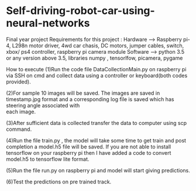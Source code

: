 # Self-driving-robot-car-using-neural-networks
Final year project
Requirements for this project :
Hardware --> Raspberry pi-4, L298n motor driver, 4wd car chasis, DC motors, jumper cables, switch, xbox/ ps4 controller, raspberry pi camera module
Software --> python 3.5 or any version above 3.5, libraries numpy , tensorlfow, picamera, pygame


How to execute
 (1)Run the code file DataCollectionMain.py on raspberry pi via SSH on cmd and collect data using a controller or keyboard(both codes provided).
 
 (2)For sample 10 images will be saved. The images are saved in timestamp.jpg format and a corresponding log file is saved which has steering angle associated with  
  each image.
  
 (3)After sufficient data is collected transfer the data to computer using scp command.
 
 (4)Run the file train.py , the model will take some time to get train and post completion a model.h5 file will be saved. If you are not able to install tensorflow 
 on your raspberry pi then I have added a code to convert model.h5 to tensorflow lite format.
 
 (5)Run the file run.py on raspberry pi and model will start giving predictions.
 
 (6)Test the predictions on pre trained track.
